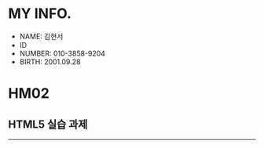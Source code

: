 # MY INFO.
- NAME: 김현서
- ID
- NUMBER: 010-3858-9204
- BIRTH: 2001.09.28


# HM02

## HTML5 실습 과제
---

